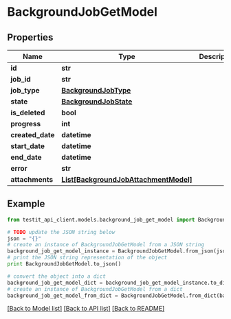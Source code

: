 # BackgroundJobGetModel


## Properties
Name | Type | Description | Notes
------------ | ------------- | ------------- | -------------
**id** | **str** |  | 
**job_id** | **str** |  | 
**job_type** | [**BackgroundJobType**](BackgroundJobType.md) |  | 
**state** | [**BackgroundJobState**](BackgroundJobState.md) |  | 
**is_deleted** | **bool** |  | 
**progress** | **int** |  | 
**created_date** | **datetime** |  | 
**start_date** | **datetime** |  | [optional] 
**end_date** | **datetime** |  | [optional] 
**error** | **str** |  | [optional] 
**attachments** | [**List[BackgroundJobAttachmentModel]**](BackgroundJobAttachmentModel.md) |  | 

## Example

```python
from testit_api_client.models.background_job_get_model import BackgroundJobGetModel

# TODO update the JSON string below
json = "{}"
# create an instance of BackgroundJobGetModel from a JSON string
background_job_get_model_instance = BackgroundJobGetModel.from_json(json)
# print the JSON string representation of the object
print BackgroundJobGetModel.to_json()

# convert the object into a dict
background_job_get_model_dict = background_job_get_model_instance.to_dict()
# create an instance of BackgroundJobGetModel from a dict
background_job_get_model_from_dict = BackgroundJobGetModel.from_dict(background_job_get_model_dict)
```
[[Back to Model list]](../README.md#documentation-for-models) [[Back to API list]](../README.md#documentation-for-api-endpoints) [[Back to README]](../README.md)


